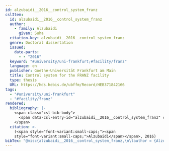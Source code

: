 ```yaml
---
id: alzubaidi__2016__control_system_franz
cslItem:
  id: alzubaidi__2016__control_system_franz
  author:
    - family: Alzubaidi
      given: Suha
  citation-key: alzubaidi__2016__control_system_franz
  genre: Doctoral dissertation
  issued:
    date-parts:
      - - "2016"
  keyword: "#university/uni-frankfurt;#facility/franz"
  language: en
  publisher: Goethe-Universität Frankfurt am Main
  title: Control system for the FRANZ facility
  type: thesis
  URL: https://hds.hebis.de/ubffm/Record/HEB371842166
tags:
  - "#university/uni-frankfurt"
  - "#facility/franz"
rendered:
  bibliography: |-
    <span class="csl-bib-body">
      <span data-csl-entry-id="alzubaidi__2016__control_system_franz" class="csl-entry"><span class='author-bib'>Alzubaidi</span>. <span class='date-bib'>(2016)</span>. <span class='title'><i><b><span style="font-style:normal;">Control system for the FRANZ facility</span></b></i></span> [Doctoral dissertation, Goethe-Universität Frankfurt am Main]. <span class='URL'><a href='https://hds.hebis.de/ubffm/Record/HEB371842166'>LINK</a></span></span>
    </span>
  citation: >-
    (<span style="font-variant:small-caps;"><span
    style="font-variant:small-caps;">Alzubaidi</span></span>, 2016)
bibTex: "@misc{alzubaidi__2016__control_system_franz,\n\tauthor = {Alzubaidi, Suha},\n\tyear = {2016},\n\tschool = {Goethe-Universit{\\\" a}t Frankfurt am Main},\n\ttitle = {Control system for the {FRANZ} facility},\n\ttype = {Doctoral dissertation},\n\turl = {https://hds.hebis.de/ubffm/Record/HEB371842166},\n}\n\n"
---
```

